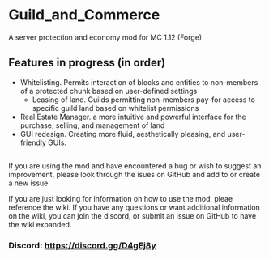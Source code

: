# Guild_and_Commerce
A server protection and economy mod for MC 1.12 (Forge)

## Features in progress (in order)
- Whitelisting.  Permits interaction of blocks and entities to non-members of a protected chunk based on user-defined settings
    - Leasing of land.  Guilds permitting non-members pay-for access to specific guild land based on whitelist permissions
- Real Estate Manager.  a more intuitive and powerful interface for the purchase, selling, and management of land
- GUI redesign.  Creating more fluid, aesthetically pleasing, and user-friendly GUIs.

## 

If you are using the mod and have encountered a bug or wish to suggest an improvement, please look through the isues on GitHub and add to or create a new issue.

If you are just looking for information on how to use the mod, pleae reference the wiki.  If you have any questions or want additional information on the wiki, you can join the discord, or submit an issue on GitHub to have the wiki expanded.

### Discord: https://discord.gg/D4gEj8y
